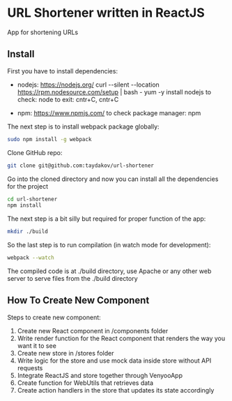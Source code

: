 # URL Shortener written in ReactJS
App for shortening URLs

Install
-------
First you have to install dependencies:
 - nodejs: https://nodejs.org/
curl --silent --location https://rpm.nodesource.com/setup | bash -
yum -y install nodejs 
to check: node 
to exit: cntr+C, cntr+C

 - npm: https://www.npmjs.com/
to check package manager: npm

The next step is to install webpack package globally:
```bash
sudo npm install -g webpack
```
Clone GitHub repo:
```bash
git clone git@github.com:taydakov/url-shortener
```
Go into the cloned directory and now you can install all the dependencies for the project
```bash
cd url-shortener
npm install
```
The next step is a bit silly but required for proper function of the app:
```bash
mkdir ./build
```
So the last step is to run compilation (in watch mode for development):
```bash
webpack --watch
```
The compiled code is at ./build directory, use Apache or any other web server to serve files from the ./build directory

How To Create New Component
----------------
Steps to create new component:

1. Create new React component in /components folder
2. Write render function for the React component that renders the way you want it to see
3. Create new store in /stores folder
4. Write logic for the store and use mock data inside store without API requests
5. Integrate ReactJS and store together through VenyooApp
6. Create function for WebUtils that retrieves data
7. Create action handlers in the store that updates its state accordingly
